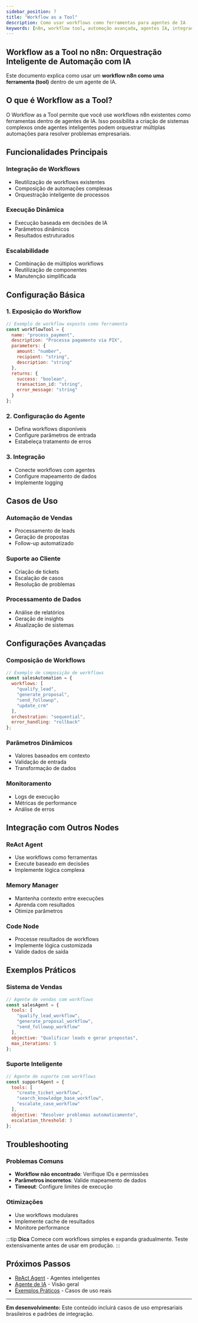 ```yaml
---
sidebar_position: 7
title: "Workflow as a Tool"
description: Como usar workflows como ferramentas para agentes de IA
keywords: [n8n, workflow tool, automação avançada, agentes IA, integração de workflows, orquestração inteligente, ferramentas de automação]
---
```


## Workflow as a Tool no n8n: Orquestração Inteligente de Automação com IA

Este documento explica como usar um **workflow n8n como uma ferramenta (tool)** dentro de um agente de IA.

## O que é Workflow as a Tool?

O Workflow as a Tool permite que você use workflows n8n existentes como ferramentas dentro de agentes de IA. Isso possibilita a criação de sistemas complexos onde agentes inteligentes podem orquestrar múltiplas automações para resolver problemas empresariais.

## Funcionalidades Principais

### Integração de Workflows

- Reutilização de workflows existentes
- Composição de automações complexas
- Orquestração inteligente de processos

### Execução Dinâmica

- Execução baseada em decisões de IA
- Parâmetros dinâmicos
- Resultados estruturados

### Escalabilidade

- Combinação de múltiplos workflows
- Reutilização de componentes
- Manutenção simplificada

## Configuração Básica

### 1. Exposição do Workflow

```javascript
// Exemplo de workflow exposto como ferramenta
const workflowTool = {
  name: "process_payment",
  description: "Processa pagamento via PIX",
  parameters: {
    amount: "number",
    recipient: "string",
    description: "string"
  },
  returns: {
    success: "boolean",
    transaction_id: "string",
    error_message: "string"
  }
};
```

### 2. Configuração do Agente

- Defina workflows disponíveis
- Configure parâmetros de entrada
- Estabeleça tratamento de erros

### 3. Integração

- Conecte workflows com agentes
- Configure mapeamento de dados
- Implemente logging

## Casos de Uso

### Automação de Vendas

- Processamento de leads
- Geração de propostas
- Follow-up automatizado

### Suporte ao Cliente

- Criação de tickets
- Escalação de casos
- Resolução de problemas

### Processamento de Dados

- Análise de relatórios
- Geração de insights
- Atualização de sistemas

## Configurações Avançadas

### Composição de Workflows

```javascript
// Exemplo de composição de workflows
const salesAutomation = {
  workflows: [
    "qualify_lead",
    "generate_proposal", 
    "send_followup",
    "update_crm"
  ],
  orchestration: "sequential",
  error_handling: "rollback"
};
```

### Parâmetros Dinâmicos

- Valores baseados em contexto
- Validação de entrada
- Transformação de dados

### Monitoramento

- Logs de execução
- Métricas de performance
- Análise de erros

## Integração com Outros Nodes

### ReAct Agent

- Use workflows como ferramentas
- Execute baseado em decisões
- Implemente lógica complexa

### Memory Manager

- Mantenha contexto entre execuções
- Aprenda com resultados
- Otimize parâmetros

### Code Node

- Processe resultados de workflows
- Implemente lógica customizada
- Valide dados de saída

## Exemplos Práticos

### Sistema de Vendas

```javascript
// Agente de vendas com workflows
const salesAgent = {
  tools: [
    "qualify_lead_workflow",
    "generate_proposal_workflow",
    "send_followup_workflow"
  ],
  objective: "Qualificar leads e gerar propostas",
  max_iterations: 5
};
```

### Suporte Inteligente

```javascript
// Agente de suporte com workflows
const supportAgent = {
  tools: [
    "create_ticket_workflow",
    "search_knowledge_base_workflow",
    "escalate_case_workflow"
  ],
  objective: "Resolver problemas automaticamente",
  escalation_threshold: 3
};
```

## Troubleshooting

### Problemas Comuns

- **Workflow não encontrado**: Verifique IDs e permissões
- **Parâmetros incorretos**: Valide mapeamento de dados
- **Timeout**: Configure limites de execução

### Otimizações

- Use workflows modulares
- Implemente cache de resultados
- Monitore performance

:::tip **Dica**
Comece com workflows simples e expanda gradualmente. Teste extensivamente antes de usar em produção.
:::

## Próximos Passos

- [ReAct Agent](./react-agent) - Agentes inteligentes
- [Agente de IA](./ai-agent) - Visão geral
- [Exemplos Práticos](../exemplos-casos/index.mdx) - Casos de uso reais

---

**Em desenvolvimento:** Este conteúdo incluirá casos de uso empresariais brasileiros e padrões de integração.
